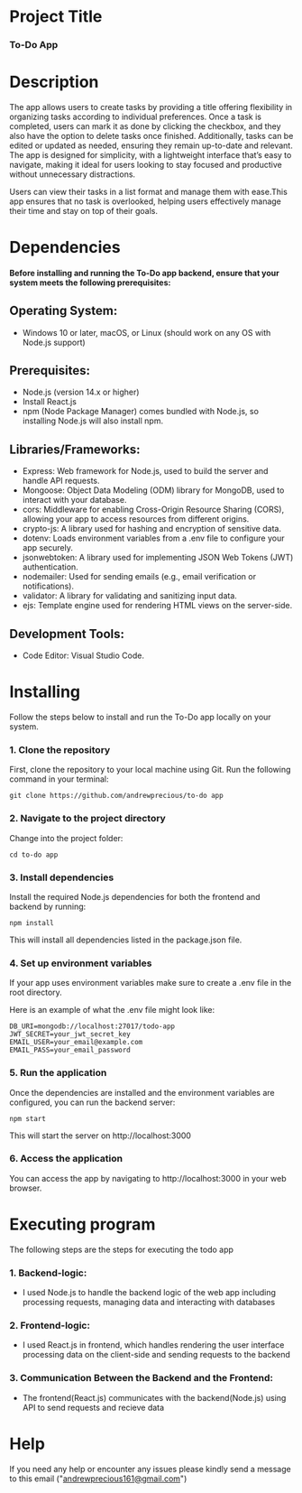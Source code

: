 

# Project Title

### To-Do App
# Description
 The app allows users to create tasks by providing a title offering flexibility in organizing tasks according to individual preferences. Once a task is completed, users can mark it as done by clicking the checkbox, and they also have the option to delete tasks once finished. Additionally, tasks can be edited or updated as needed, ensuring they remain up-to-date and relevant. The app is designed for simplicity, with a lightweight interface that’s easy to navigate, making it ideal for users looking to stay focused and productive without unnecessary distractions.

Users can view their tasks in a list format and manage them with ease.This app ensures that no task is overlooked, helping users effectively manage their time and stay on top of their goals.

# Dependencies

#### Before installing and running the To-Do app backend, ensure that your system meets the following prerequisites:


## Operating System:

* Windows 10 or later, macOS, or Linux (should work on any OS with Node.js support)

## Prerequisites:
* Node.js (version 14.x or higher)
* Install React.js
* npm (Node Package Manager) comes bundled with Node.js, so installing Node.js will also install npm.

## Libraries/Frameworks:

* Express: Web framework for Node.js, used to build the server and handle API requests.
* Mongoose: Object Data Modeling (ODM) library for MongoDB, used to interact with your database.
* cors: Middleware for enabling Cross-Origin Resource Sharing (CORS), allowing your app to access resources from different origins.
* crypto-js: A library used for hashing and encryption of sensitive data.
* dotenv: Loads environment variables from a .env file to configure your app securely.
* jsonwebtoken: A library used for implementing JSON Web Tokens (JWT) authentication.
* nodemailer: Used for sending emails (e.g., email verification or notifications).
* validator: A library for validating and sanitizing input data.
* ejs: Template engine used for rendering HTML views on the server-side.

## Development Tools:

* Code Editor: Visual Studio Code.

# Installing
Follow the steps below to install and run the To-Do app locally on your system.

### 1. Clone the repository
First, clone the repository to your local machine using Git. Run the following command in your terminal:

```
git clone https://github.com/andrewprecious/to-do app

```

### 2. Navigate to the project directory
Change into the project folder:

```
cd to-do app
```

### 3. Install dependencies

Install the required Node.js dependencies for both the frontend and backend by running:

```
npm install
```
This will install all dependencies listed in the package.json file.

### 4. Set up environment variables
If your app uses environment variables make sure to create a .env file in the root directory.

Here is an example of what the .env file might look like:

```
DB_URI=mongodb://localhost:27017/todo-app
JWT_SECRET=your_jwt_secret_key
EMAIL_USER=your_email@example.com
EMAIL_PASS=your_email_password
```

### 5. Run the application
Once the dependencies are installed and the environment variables are configured, you can run the backend server:

```
npm start
```
This will start the server on http://localhost:3000 

### 6. Access the application
You can access the app by navigating to http://localhost:3000 in your web browser.

# Executing program

The following steps are the steps for executing the todo app

### 1. Backend-logic: 

* I used Node.js to handle the backend logic of the web app including processing requests, managing data and interacting with databases
 
### 2. Frontend-logic:

* I used React.js in frontend, which handles rendering the user interface processing data on the client-side and sending requests to the backend

### 3. Communication Between the Backend and the Frontend: 

* The frontend(React.js) communicates with the backend(Node.js) using API to send requests and recieve data

# Help

If you need any help or encounter any issues please kindly send a message to this email ("andrewprecious161@gmail.com")



